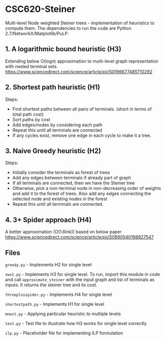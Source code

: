 # CSC620-Steiner
Multi-level Node weighted Steiner trees - implementation of heuristics to compute them. The dependencies to run the code are Python 2.7/NetworkX/Matplotlib/PuLP.

## 1. A logarithmic bound heuristic (H3)
Extending below O(logn) approximation to multi-level graph representation with nested terminal sets.
https://www.sciencedirect.com/science/article/pii/S0196677485710292

## 2. Shortest path heuristic (H1)
Steps:
 * Find shortest paths between all pairs of terminals. (short in terms of total path cost)
 * Sort paths by cost
 * Add edges/nodes by considering each path
 * Repeat this until all terminals are connected
 * If any cycles exist, remove one edge in each cycle to make it a tree.
 
## 3. Naive Greedy heuristic (H2)
Steps:
* Initially consider the terminals as forest of trees
* Add any edges between terminals if already part of graph
* If all terminals are connected, then we have the Steiner tree
* Otherwise, pick a non-terminal node in non-decreasing order of weights and add it to the forest of trees. Also add any edges
connecting the selected node and existing nodes in the forest
* Repeat this until all terminals are connected.

## 4. 3+ Spider approach (H4)
A better approximation (O(1.6lnk)) based on below paper
https://www.sciencedirect.com/science/article/pii/S0890540198927547

## Files
`greedy.py` - Implements H2 for single level

`nwst.py` - Implements H3 for single level. To run, import this module in code and call `approximate_steiner` with the input graph and list of terminals as inputs. It returns the steiner tree and its cost.

`threeplusspider.py` - Implements H4 for single level

`shortestpath.py` - Implements H1 for single level

`mnwst.py` - Applying particular heuristic to multiple levels

 `test.py` - Test file to illustrate how H3 works for single level correctly
 
 `ilp.py` - Placeholder file for implementing ILP formulation
